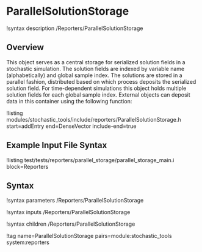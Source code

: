 # ParallelSolutionStorage

!syntax description /Reporters/ParallelSolutionStorage

## Overview

This object serves as a central storage for serialized solution fields in a stochastic
simulation. The solution fields are indexed by variable name (alphabetically) and global sample index.
The solutions are stored in a parallel fashion, distributed based on which process
deposits the serialized solution field.
For time-dependent simulations this object holds multiple solution fields for each
global sample index. External objects can deposit data in this container using the following function:

!listing modules/stochastic_tools/include/reporters/ParallelSolutionStorage.h
 start=addEntry
 end=DenseVector
 include-end=true

## Example Input File Syntax

!listing test/tests/reporters/parallel_storage/parallel_storage_main.i block=Reporters

## Syntax

!syntax parameters /Reporters/ParallelSolutionStorage

!syntax inputs /Reporters/ParallelSolutionStorage

!syntax children /Reporters/ParallelSolutionStorage

!tag name=ParallelSolutionStorage pairs=module:stochastic_tools system:reporters
